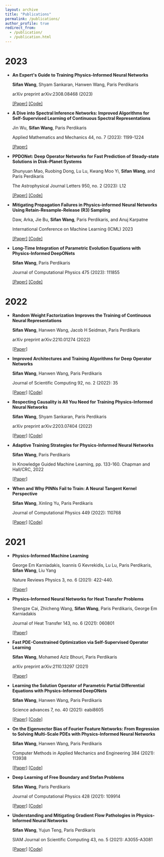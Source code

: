 ```yaml
---
layout: archive
title: "Publications"
permalink: /publications/
author_profile: true
redirect_from: 
  - /publication/
  - /publication.html
---
```




# 2023

- **An Expert's Guide to Training Physics-Informed Neural Networks**

  **Sifan Wang**, Shyam Sankaran, Hanwen Wang, Paris Perdikaris

  arXiv preprint arXiv:2308.08468 (2023)

  [[Paper]](https://arxiv.org/abs/2308.08468)   [[Code]](https://github.com/PredictiveIntelligenceLab/jaxpi) 


- **A Dive into Spectral Inference Networks: Improved Algorithms for Self-Supervised Learning of Continuous Spectral Representations**

  Jin Wu, **Sifan Wang**, Paris Perdikaris

  Applied Mathematics and Mechanics 44, no. 7 (2023): 1199-1224

  [[Paper]](https://link.springer.com/article/10.1007/s10483-023-2998-7) 


- **PPDONet: Deep Operator Networks for Fast Prediction of Steady-state Solutions in Disk–Planet Systems**

  Shunyuan Mao, Ruobing Dong, Lu Lu, Kwang Moo Yi, **Sifan Wang**, and Paris Perdikaris

  The Astrophysical Journal Letters 950, no. 2 (2023): L12

  [[Paper]](https://link.springer.com/article/10.1007/s10483-023-2998-7)  [[Code]](https://github.com/smao-astro/PPDONet)


- **Mitigating Propagation Failures in Physics-informed Neural Networks Using Retain-Resample-Release (R3) Sampling**

  Daw, Arka, Jie Bu, **Sifan Wang**, Paris Perdikaris, and Anuj Karpatne

  International Conference on Machine Learning (ICML) 2023

  [[Paper]](https://proceedings.mlr.press/v202/daw23a/daw23a.pdf)  [[Code]](https://github.com/arkadaw9/r3_sampling_icml2023)


- **Long-Time Integration of Parametric Evolution Equations with Physics-Informed DeepONets**

  **Sifan Wang**, Paris Perdikaris

   Journal of Computational Physics 475 (2023): 111855

  [[Paper]](https://www.sciencedirect.com/science/article/pii/S0021999122009184?casa_token=oGITa94YhH0AAAAA:pEud_Hm162nSxTnMmwY6E4HmPG09XL4BkWpPjwHi0t-D1JMhRkUXNacO4CeushTZq29H2d141sM)  [[Code]](https://github.com/PredictiveIntelligenceLab/Long-time-Integration-PI-DeepONets)


# 2022

- **Random Weight Factorization Improves the Training of Continuous Neural Representations**

  **Sifan Wang**, Hanwen Wang, Jacob H Seidman,  Paris Perdikaris

  arXiv preprint arXiv:2210.01274 (2022)

  [[Paper]](https://arxiv.org/abs/2210.01274) 


- **Improved Architectures and Training Algorithms for Deep Operator Networks**

  **Sifan Wang**, Hanwen Wang, Paris Perdikaris

  Journal of Scientific Computing 92, no. 2 (2022): 35

  [[Paper]](https://link.springer.com/article/10.1007/s10915-022-01881-0) [[Code]](https://github.com/PredictiveIntelligenceLab/ImprovedDeepONets)



- **Respecting Causality is All You Need for Training Physics-Informed Neural Networks**

  **Sifan Wang**, Shyam Sankaran, Paris Perdikaris

  arXiv preprint arXiv:2203.07404 (2022)

  [[Paper]](https://arxiv.org/abs/2203.07404) [[Code]](https://github.com/PredictiveIntelligenceLab/CausalPINNs)


- **Adaptive Training Strategies for Physics-Informed Neural Networks**

  **Sifan Wang**, Paris Perdikaris

  In Knowledge Guided Machine Learning, pp. 133-160. Chapman and Hall/CRC, 2022

  [[Paper]](https://www.taylorfrancis.com/chapters/edit/10.1201/9781003143376-6/adaptive-training-strategies-physics-informed-neural-networks-sifan-wang-paris-perdikaris)



- **When and Why PINNs Fail to Train: A Neural Tangent Kernel Perspective**

  **Sifan Wang**, Xinling Yu, Paris Perdikaris

  Journal of Computational Physics 449 (2022): 110768

  [[Paper]](https://www.sciencedirect.com/science/article/pii/S002199912100663X?casa_token=V2xyO-qH_PUAAAAA:KHqDtmrzhj-wt1IrWoqMnsV9T7d0xivvn7oIauBSDHSavA4USqPG2oTP-598LYJYbB2138GDs3Y) [[Code]](https://github.com/PredictiveIntelligenceLab/PINNsNTK)



# 2021

- **Physics-Informed Machine Learning**

  George Em Karniadakis, Ioannis G Kevrekidis, Lu Lu, Paris Perdikaris, **Sifan Wang**, Liu Yang

  Nature Reviews Physics 3, no. 6 (2021): 422-440.

  [[Paper]](https://www.nature.com/articles/s42254-021-00314-5)


- **Physics-Informed Neural Networks for Heat Transfer Problems**

  Shengze Cai, Zhicheng Wang, **Sifan Wang**, Paris Perdikaris, George Em Karniadakis

  Journal of Heat Transfer 143, no. 6 (2021): 060801

  [[Paper]](https://asmedigitalcollection.asme.org/heattransfer/article/143/6/060801/1104439/Physics-Informed-Neural-Networks-for-Heat-Transfer)


- **Fast PDE-Constrained Optimization via Self-Supervised Operator Learning**

  **Sifan Wang**, Mohamed Aziz Bhouri, Paris Perdikaris

  arXiv preprint arXiv:2110.13297 (2021)

  [[Paper]](https://arxiv.org/abs/2110.13297) 


- **Learning the Solution Operator of Parametric Partial Differential Equations with Physics-Informed DeepONets**

  **Sifan Wang**, Hanwen Wang, Paris Perdikaris

  Science advances 7, no. 40 (2021): eabi8605

  [[Paper]](https://www.science.org/doi/full/10.1126/sciadv.abi8605)  [[Code]](https://github.com/PredictiveIntelligenceLab/Physics-informed-DeepONets)



- **On the Eigenvector Bias of Fourier Feature Networks: From Regression to Solving Multi-Scale PDEs with Physics-Informed Neural Networks**

  **Sifan Wang**, Hanwen Wang, Paris Perdikaris

  Computer Methods in Applied Mechanics and Engineering 384 (2021): 113938

  [[Paper]](https://www.sciencedirect.com/science/article/pii/S0045782521002759?casa_token=BD-JzeZJA8MAAAAA:PVtOwXD_gdPX8hW5ISR0OlM2JY_ajMfHEVe4CV7MNOc0t9Yj9eQRJdeK62sQUouj_ZpFw6zyuSg)  [[Code]](https://github.com/PredictiveIntelligenceLab/MultiscalePINNs)



- **Deep Learning of Free Boundary and Stefan Problems**

  **Sifan Wang**, Paris Perdikaris

  Journal of Computational Physics 428 (2021): 109914

  [[Paper]](https://www.sciencedirect.com/science/article/pii/S0021999120306884?casa_token=gkHSToEZ7YkAAAAA:z_Z926LpGOLD1kcyW7OhG3ectSatYwkPYJBViZXuvXD3SKsFn8mgJwEHEW_TdoLXZuDaaqSQi1Q)  [[Code]](https://github.com/PredictiveIntelligenceLab/DeepStefan)


- **Understanding and Mitigating Gradient Flow Pathologies in Physics-Informed Neural Networks**

  **Sifan Wang**, Yujun Teng, Paris Perdikaris

  SIAM Journal on Scientific Computing 43, no. 5 (2021): A3055-A3081

  [[Paper]](https://epubs.siam.org/doi/abs/10.1137/20M1318043)  [[Code]](https://github.com/PredictiveIntelligenceLab/GradientPathologiesPINNs)

